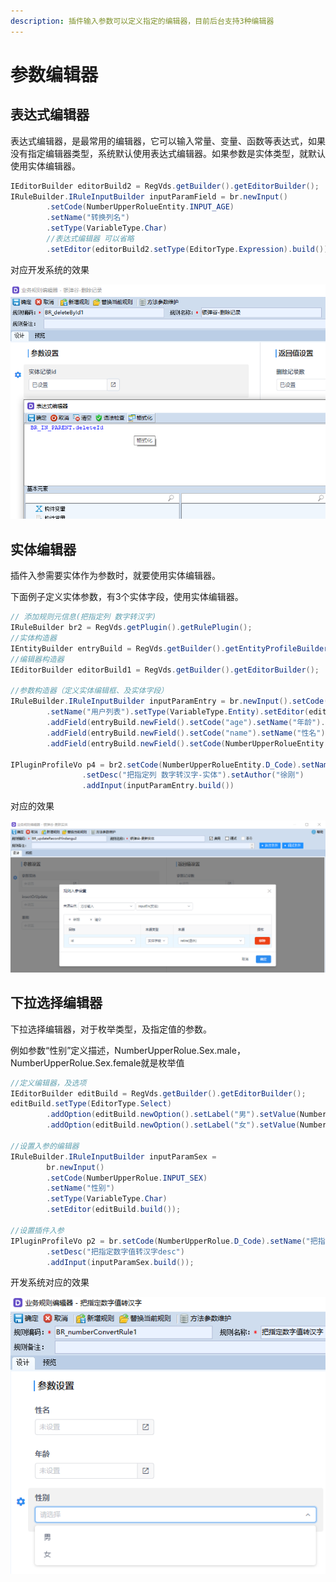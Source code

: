 ```yaml
---
description: 插件输入参数可以定义指定的编辑器，目前后台支持3种编辑器
---
```


# 参数编辑器

## 表达式编辑器

表达式编辑器，是最常用的编辑器，它可以输入常量、变量、函数等表达式，如果没有指定编辑器类型，系统默认使用表达式编辑器。如果参数是实体类型，就默认使用实体编辑器。

```java
IEditorBuilder editorBuild2 = RegVds.getBuilder().getEditorBuilder();
IRuleBuilder.IRuleInputBuilder inputParamField = br.newInput()
		.setCode(NumberUpperRolueEntity.INPUT_AGE)
		.setName("转换列名")
		.setType(VariableType.Char)
		//表达式编辑器 可以省略
		.setEditor(editorBuild2.setType(EditorType.Expression).build());
```

对应开发系统的效果

![表达式编辑器](../../../.gitbook/assets/jar-edit-exp.png)

## 实体编辑器

插件入参需要实体作为参数时，就要使用实体编辑器。

下面例子定义实体参数，有3个实体字段，使用实体编辑器。

```java
// 添加规则元信息(把指定列 数字转汉字)
IRuleBuilder br2 = RegVds.getPlugin().getRulePlugin();
//实体构造器
IEntityBuilder entryBuild = RegVds.getBuilder().getEntityProfileBuilder();
//编辑器构造器
IEditorBuilder editorBuild1 = RegVds.getBuilder().getEditorBuilder();

//参数构造器（定义实体编辑框、及实体字段）
IRuleBuilder.IRuleInputBuilder inputParamEntry = br.newInput().setCode(NumberUpperRolueEntity.INPUT_USERLLIST)
		.setName("用户列表").setType(VariableType.Entity).setEditor(editorBuild1.setType(EditorType.EntityField).build())				
		.addField(entryBuild.newField().setCode("age").setName("年龄").setType(VariableType.Integer).build())
		.addField(entryBuild.newField().setCode("name").setName("性名").setType(VariableType.Char).build())
		.addField(entryBuild.newField().setCode(NumberUpperRolueEntity.FD_CHINESE).setName("汉字大写").setType(VariableType.Char).build());
		
IPluginProfileVo p4 = br2.setCode(NumberUpperRolueEntity.D_Code).setName("把指定列 数字转汉字-entity")
				.setDesc("把指定列 数字转汉字-实体").setAuthor("徐刚")
				.addInput(inputParamEntry.build())		
```

对应的效果

![实体编辑器](../../../.gitbook/assets/jar-entity.png)

## 下拉选择编辑器

下拉选择编辑器，对于枚举类型，及指定值的参数。

例如参数“性别”定义描述，NumberUpperRolue.Sex.male，NumberUpperRolue.Sex.female就是枚举值

```java
//定义编辑器，及选项
IEditorBuilder editBuild = RegVds.getBuilder().getEditorBuilder();
editBuild.setType(EditorType.Select)
		.addOption(editBuild.newOption().setLabel("男").setValue(NumberUpperRolue.Sex.male.name()).build())
		.addOption(editBuild.newOption().setLabel("女").setValue(NumberUpperRolue.Sex.female.name()).build());

//设置入参的编辑器
IRuleBuilder.IRuleInputBuilder inputParamSex =
		br.newInput()
		.setCode(NumberUpperRolue.INPUT_SEX)
		.setName("性别")
		.setType(VariableType.Char)
		.setEditor(editBuild.build());

//设置插件入参
IPluginProfileVo p2 = br.setCode(NumberUpperRolue.D_Code).setName("把指定数字值转汉字").setAuthor("徐刚")
		.setDesc("把指定数字值转汉字desc")
		.addInput(inputParamSex.build());
```

开发系统对应的效果

![性别是下拉编辑器](../../../.gitbook/assets/jar-edit-enum.png)
